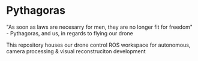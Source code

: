 # Pythagoras


"As soon as laws are necesarry for men, they are no longer fit for freedom" - Pythagoras, and us, in regards to flying our drone


This repository houses our drone control ROS workspace for autonomous, camera processing & visual reconstruciton development
